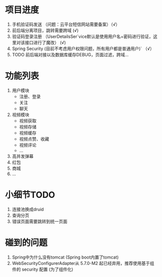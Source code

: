 # 项目进度
1. 手机验证码发送 （问题：云平台短信网站需要备案）（√）
2. 前后端分离项目，跳转需要跨域                 (√)
3. 验证码登录注册  （UserDetailsSer`vice默认是使用用户名+密码进行验证，这里对该接口进行了魔改） (√)
4. Spring Security (目前不考虑用户权限问题，所有用户都是普通用户)`             （√）
5. TODO 前后端对接以及数据库缓存DEBUG，页面过滤，跨域...


# 功能列表
1. 用户模块
    - 注册、登录
    - 关注
    - 聊天
2. 视频模块
    - 视频获取
    - 视频存储
    - 视频缓存
    - 视频点赞、收藏
    - 视频评论
    - ...
3. 高并发弹幕
4. 红包
5. 商城
6. ...

# 小细节TODO
1. 连接池换成druid
2. 查询分页
3. 错误页面需要跳转到统一页面

# 碰到的问题
1. Spring中为什么没有tomcat (Spring boot内置了tomcat)
2. WebSecurityConfigurerAdapter从 5.7.0-M2 起已经弃用，推荐使用基于组件的 security 配置 (为了组件化)